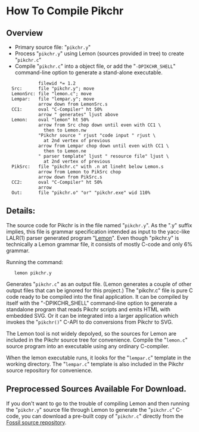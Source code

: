 # How To Compile Pikchr

## Overview

  *  Primary source file: "`pikchr.y`"
  *  Process "`pikchr.y`" using Lemon (sources provided in tree)
     to create "`pikchr.c`"
  *  Compile "`pikchr.c`" into a object file, or add the
     "`-DPIKCHR_SHELL`" command-line option to generate a stand-alone
     executable.

~~~ pikchr center
            filewid *= 1.2
  Src:      file "pikchr.y"; move
  LemonSrc: file "lemon.c"; move
  Lempar:   file "lempar.y"; move
            arrow down from LemonSrc.s
  CC1:      oval "C-Compiler" ht 50%
            arrow " generates" ljust above
  Lemon:    oval "lemon" ht 50%
            arrow from Src chop down until even with CC1 \
              then to Lemon.nw
            "Pikchr source " rjust "code input " rjust \
              at 2nd vertex of previous
            arrow from Lempar chop down until even with CC1 \
              then to Lemon.ne
            " parser template" ljust " resource file" ljust \
              at 2nd vertex of previous
  PikSrc:   file "pikchr.c" with .n at lineht below Lemon.s
            arrow from Lemon to PikSrc chop
            arrow down from PikSrc.s
  CC2:      oval "C-Compiler" ht 50%
            arrow
  Out:      file "pikchr.o" "or" "pikchr.exe" wid 110%
~~~

## Details:

The source code for Pikchr is in the file named "`pikchr.y`".  As
the ".y" suffix implies, this file is grammar specification intended
as input to the yacc-like LALR(1) parser generated program
"[Lemon][lemon]".  Even though "pikchr.y" is technically a Lemon
grammar file, it consists of mostly C-code and only 6% grammar.

Running the command:

~~~~
   lemon pikchr.y
~~~~

Generates "`pikchr.c`" as an output file.  (Lemon generates a couple
of other output files that can be ignored for this project.)  The
"pikchr.c" file is pure C code ready to be compiled into the final
application.  It can be compiled by itself with the
"-DPIKCHR_SHELL" command-line option to generate a standalone program
that reads Pikchr scripts and emits HTML with embedded SVG.  Or
it can be integrated into a larger application which invokes the
"`pikchr()`" C-API to do conversions from Pikchr to SVG.

The Lemon tool is not widely depolyed, so the sources for 
Lemon are included in the Pikchr source tree for convenience.
Compile the "`lemon.c`" source program into an executable using
any ordinary C-compiler.

When the lemon executable runs, it looks for the "`lempar.c`" template
in the working directory.  The "`lempar.c`" template is also included
in the Pikchr source repository for convenience.

[lemon]: https://www.sqlite.org/lemon.html

## Preprocessed Sources Available For Download.

If you don't want to go to the trouble of compiling Lemon and then
running the "`pikchr.y`" source file through Lemon to generate
the "`pikchr.c`" C-code, you can download a pre-built copy
of "`pikchr.c`" directly from the
[Fossil source repository][piksrc].

[piksrc]: https://fossil-scm.org/home/file/src/pikchr.c
